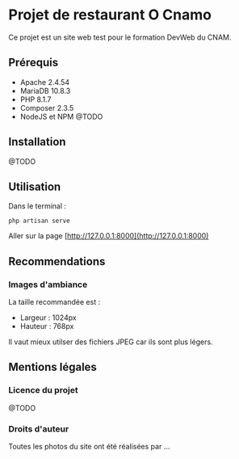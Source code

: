 # Projet de restaurant O Cnamo

Ce projet est un site web test pour le formation DevWeb du CNAM.

## Prérequis

- Apache 2.4.54
- MariaDB 10.8.3
- PHP 8.1.7
- Composer 2.3.5
- NodeJS et NPM @TODO

## Installation

@TODO

## Utilisation

Dans le terminal :

```
php artisan serve
```

Aller sur la page [http://127.0.0.1:8000](http://127.0.0.1:8000)

## Recommendations

### Images d'ambiance

La taille recommandée est :

- Largeur : 1024px
- Hauteur : 768px

Il vaut mieux utilser des fichiers JPEG car ils sont plus légers.

## Mentions légales

### Licence du projet

@TODO

### Droits d'auteur

Toutes les photos du site ont été réalisées par ...
